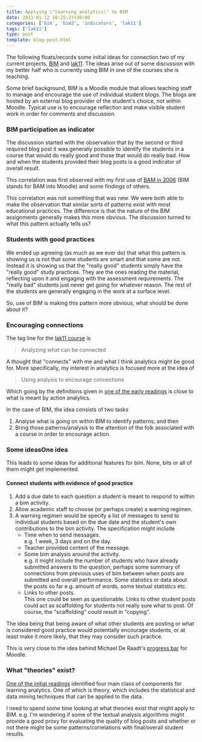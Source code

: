 ```yaml
---
title: Applying \"learning analytics\" to BIM
date: 2011-01-12 10:25:27+10:00
categories: ['bim', 'bim2', 'indicators', 'lak11']
tags: ['lak11']
type: post
template: blog-post.html
---
```

The following floats/records some initial ideas for connection two of my current projects, [BIM](/blog2/research/bam-blog-aggregation-management/) and [lak11](http://www.learninganalytics.net/). The ideas arise out of some discussion with my better half who is currently using BIM in one of the courses she is teaching.

Some brief background, BIM is a Moodle module that allows teaching staff to manage and encourage the use of individual student blogs. The blogs are hosted by an external blog provider of the student's choice, not within Moodle. Typical use is to encourage reflection and make visible student work in order for comments and discussion.

### BIM participation as indicator

The discussion started with the observation that by the second or third required blog post it was generally possible to identify the students in a course that would do really good and those that would do really bad. How and when the students provided their blog posts is a good indicator of overall result.

This correlation was first observed with my first use of [BAM in 2006](/blog2/publications/blogs-reflective-journals-and-aggregation-an-initial-experiment/#predictor) (BIM stands for BAM into Moodle) and some findings of others.

This correlation was not something that was new. We were both able to make the observation that similar sorts of patterns exist with most educational practices. The difference is that the nature of the BIM assignments generally makes this more obvious. The discussion turned to what this pattern actually tells us?

### Students with good practices

We ended up agreeing (as much as we ever do) that what this pattern is showing us is not that some students are smart and that some are not. Instead it is showing us that the "really good" students simply have the "really good" study practices. They are the ones reading the material, reflecting upon it and engaging with the assessment requirements. The "really bad" students just never get going for whatever reason. The rest of the students are generally engaging in the work at a surface level.

So, use of BIM is making this pattern more obvious, what should be done about it?

### Encouraging connections

The tag line for the [lak11 course](http://www.learninganalytics.net/) is

> Analyzing what can be connected

A thought that "connects" with me and what I think analytics might be good for. More specifically, my interest in analytics is focused more at the idea of

> Using analysis to encourage connections

Which going by the definitions given in [one of the early readings](/blog2/2011/01/10/learning-analytics-definitions-processes-and-potential/) is close to what is meant by action analytics.

In the case of BIM, the idea consists of two tasks

1. Analyse what is going on within BIM to identify patterns; and then
2. Bring those patterns/analysis to the attention of the folk associated with a course in order to encourage action.

### Some ideasOne idea

This leads to some ideas for additional features for bim. None, bits or all of them might get implemented.

#### Connect students with evidence of good practice

1. Add a due date to each question a student is meant to respond to within a bim activity.
2. Allow academic staff to choose (or perhaps create) a warning regimen.
3. A warning regimen would be specify a list of messages to send to individual students based on the due date and the student's own contributions to the bim activity. The specification might include
    - Time when to send messages.  
        e.g. 1 week, 3 days and on the day.
    - Teacher provided content of the message.
    - Some bim analysis around the activity.  
        e.g. it might include the number of students who have already submitted answers to the question, perhaps some summary of connections from previous uses of bim between when posts are submitted and overall performance. Some statistics or data about the posts so far e.g. amount of words, some textual statistics etc.
    - Links to other posts.  
        This one could be seen as questionable. Links to other student posts could act as scaffolding for students not really sure what to post. Of course, the "scaffolding" could result in "copying".

The idea being that being aware of what other students are posting or what is considered good practice would potentially encourage students, or at least make it more likely, that they may consider such practice.

This is very close to the idea behind Michael De Raadt's [progress bar](http://www.sci.usq.edu.au/staff/deraadt/progressBar.html) for Moodle.

### What "theories" exist?

[One of the initial readings](/blog2/2011/01/10/learning-analytics-definitions-processes-and-potential/) identified four main class of components for learning analytics. One of which is theory, which includes the statistical and data mining techniques that can be applied to the data.

I need to spend some time looking at what theories exist that might apply to BIM. e.g. I'm wondering if some of the textual analysis algorithms might provide a good proxy for evaluating the quality of blog posts and whether or not there might be some patterns/correlations with final/overall student results.